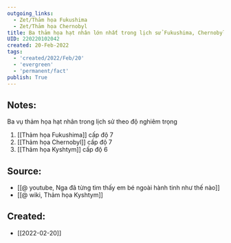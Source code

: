 ```yaml
---
outgoing_links:
  - Zet/Thảm họa Fukushima
  - Zet/Thảm họa Chernobyl
title: Ba thảm họa hạt nhân lớn nhất trong lịch sử Fukushima, Chernobyl, Kyshtym
UID: 220220102042
created: 20-Feb-2022
tags:
  - 'created/2022/Feb/20'
  - 'evergreen'
  - 'permanent/fact'
publish: True
---
```

## Notes:
Ba vụ thảm họa hạt nhân trong lịch sử theo độ nghiêm trọng
1. [[Thảm họa Fukushima]] cấp độ 7
2. [[Thảm họa Chernobyl]] cấp độ 7
3. [[Thảm họa Kyshtym]] cấp độ 6

## Source:
- [[@ youtube, Nga đã từng tìm thấy em bé ngoài hành tinh như thế nào]]
- [[@ wiki, Thảm họa Kyshtym]]


## Created:
- [[2022-02-20]]

